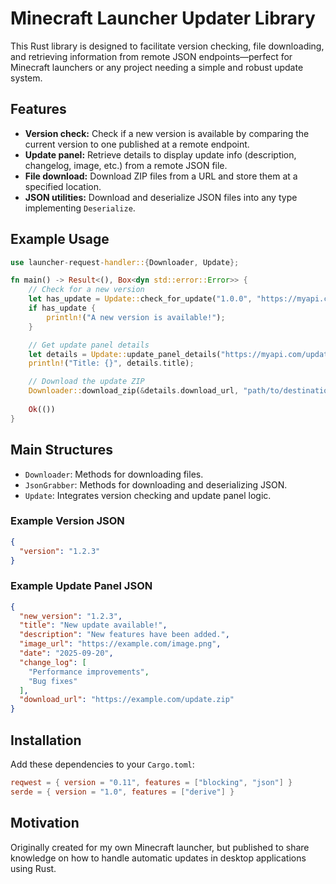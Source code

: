 # Minecraft Launcher Updater Library

This Rust library is designed to facilitate version checking, file downloading, and retrieving information from remote JSON endpoints—perfect for Minecraft launchers or any project needing a simple and robust update system.

## Features

- **Version check:** Check if a new version is available by comparing the current version to one published at a remote endpoint.
- **Update panel:** Retrieve details to display update info (description, changelog, image, etc.) from a remote JSON file.
- **File download:** Download ZIP files from a URL and store them at a specified location.
- **JSON utilities:** Download and deserialize JSON files into any type implementing `Deserialize`.

## Example Usage

```rust
use launcher-request-handler::{Downloader, Update};

fn main() -> Result<(), Box<dyn std::error::Error>> {
    // Check for a new version
    let has_update = Update::check_for_update("1.0.0", "https://myapi.com/version.json")?;
    if has_update {
        println!("A new version is available!");
    }

    // Get update panel details
    let details = Update::update_panel_details("https://myapi.com/update_panel.json")?;
    println!("Title: {}", details.title);

    // Download the update ZIP
    Downloader::download_zip(&details.download_url, "path/to/destination/file.zip")?;
    
    Ok(())
}
```

## Main Structures

- `Downloader`: Methods for downloading files.
- `JsonGrabber`: Methods for downloading and deserializing JSON.
- `Update`: Integrates version checking and update panel logic.

### Example Version JSON

```json
{
  "version": "1.2.3"
}
```

### Example Update Panel JSON

```json
{
  "new_version": "1.2.3",
  "title": "New update available!",
  "description": "New features have been added.",
  "image_url": "https://example.com/image.png",
  "date": "2025-09-20",
  "change_log": [
    "Performance improvements",
    "Bug fixes"
  ],
  "download_url": "https://example.com/update.zip"
}
```

## Installation

Add these dependencies to your `Cargo.toml`:

```toml
reqwest = { version = "0.11", features = ["blocking", "json"] }
serde = { version = "1.0", features = ["derive"] }
```

## Motivation

Originally created for my own Minecraft launcher, but published to share knowledge on how to handle automatic updates in desktop applications using Rust.
